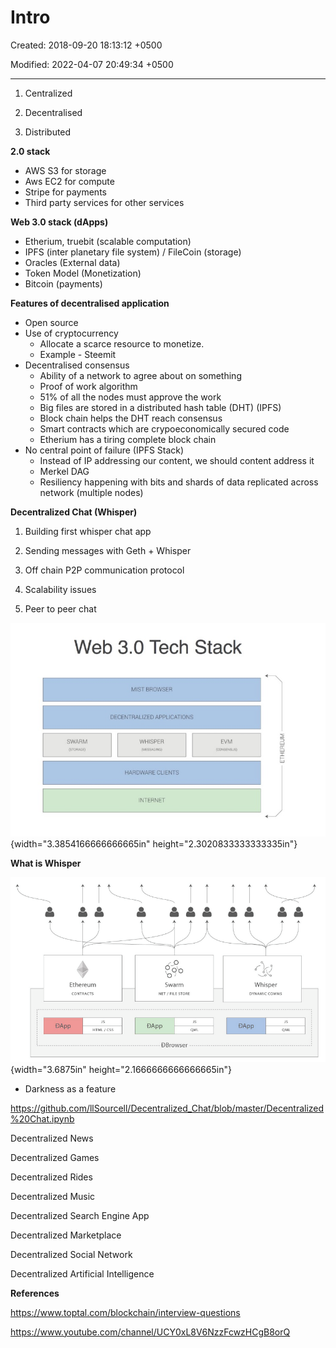 # Intro

Created: 2018-09-20 18:13:12 +0500

Modified: 2022-04-07 20:49:34 +0500

---

1.  Centralized

2.  Decentralised

3.  Distributed



**2.0 stack**
-   AWS S3 for storage
-   Aws EC2 for compute
-   Stripe for payments
-   Third party services for other services



**Web 3.0 stack (dApps)**
-   Etherium, truebit (scalable computation)
-   IPFS (inter planetary file system) / FileCoin (storage)
-   Oracles (External data)
-   Token Model (Monetization)
-   Bitcoin (payments)



**Features of decentralised application**
-   Open source
-   Use of cryptocurrency
    -   Allocate a scarce resource to monetize.
    -   Example - Steemit
-   Decentralised consensus
    -   Ability of a network to agree about on something
    -   Proof of work algorithm
    -   51% of all the nodes must approve the work
    -   Big files are stored in a distributed hash table (DHT) (IPFS)
    -   Block chain helps the DHT reach consensus
    -   Smart contracts which are crypoeconomically secured code
    -   Etherium has a tiring complete block chain
-   No central point of failure (IPFS Stack)
    -   Instead of IP addressing our content, we should content address it
    -   Merkel DAG
    -   Resiliency happening with bits and shards of data replicated across network (multiple nodes)



**Decentralized Chat (Whisper)**

1.  Building first whisper chat app

2.  Sending messages with Geth + Whisper

3.  Off chain P2P communication protocol

4.  Scalability issues

5.  Peer to peer chat



![alt text](media/Intro-image1.jpeg){width="3.3854166666666665in" height="2.3020833333333335in"}

**What is Whisper**

![alt text](media/Intro-image2.png){width="3.6875in" height="2.1666666666666665in"}
-   Darkness as a feature



<https://github.com/llSourcell/Decentralized_Chat/blob/master/Decentralized%20Chat.ipynb>



Decentralized News

Decentralized Games

Decentralized Rides

Decentralized Music

Decentralized Search Engine App

Decentralized Marketplace

Decentralized Social Network

Decentralized Artificial Intelligence



**References**

<https://www.toptal.com/blockchain/interview-questions>

<https://www.youtube.com/channel/UCY0xL8V6NzzFcwzHCgB8orQ>


